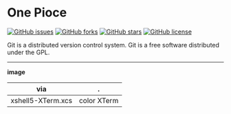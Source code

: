 # One Pioce
<a href="https://github.com/mainiubaba/One/issues"><img alt="GitHub issues" src="https://img.shields.io/github/issues/mainiubaba/One.svg"></a>
<a href="https://github.com/mainiubaba/One/network"><img alt="GitHub forks" src="https://img.shields.io/github/forks/mainiubaba/One.svg"></a>
<a href="https://github.com/mainiubaba/One/stargazers"><img alt="GitHub stars" src="https://img.shields.io/github/stars/mainiubaba/One.svg"></a>
<a href="https://github.com/mainiubaba/One"><img alt="GitHub license" src="https://img.shields.io/github/license/mainiubaba/One.svg"></a>

Git is a distributed version control system. Git is a free software distributed under the GPL.


---

**image**

|via|.|
|-|-|
|xshell5-XTerm.xcs| color XTerm|
